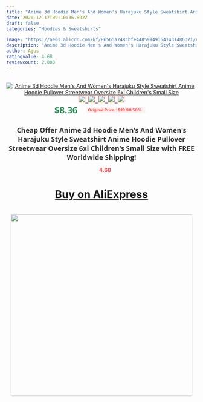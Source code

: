 ```yaml
---
title: "Anime 3d Hoodie Men's And Women's Harajuku Style Sweatshirt Anime Hoodie Pullover Streetwear Oversize 6xl Children's Small Size"
date: 2020-12-17T09:10:36.892Z
draft: false
categories: "Hoodies & Sweatshirts"

image: "https://ae01.alicdn.com/kf/H6565a748cbfe44859949154143148637i/Anime-3d-Hoodie-Men-s-And-Women-s-Harajuku-Style-Sweatshirt-Anime-Hoodie-Pullover-Streetwear-Oversize.jpg"
description: "Anime 3d Hoodie Men's And Women's Harajuku Style Sweatshirt Anime Hoodie Pullover Streetwear Oversize 6xl Children's Small Size"
author: Agus
ratingvalue: 4.68
reviewcount: 2.000
---
```

<br>
<div style="text-align: center;">
<a href="https://s.click.aliexpress.com/e/_ATjRJf" target="_blank" rel="nofollow noopener noreferrer"><img alt="Anime 3d Hoodie Men's And Women's Harajuku Style Sweatshirt Anime Hoodie Pullover Streetwear Oversize 6xl Children's Small Size" class="magnifier-image" src="https://ae01.alicdn.com/kf/H6565a748cbfe44859949154143148637i/Anime-3d-Hoodie-Men-s-And-Women-s-Harajuku-Style-Sweatshirt-Anime-Hoodie-Pullover-Streetwear-Oversize.jpg_640x640.jpg">
<br>
<img style="border:1px solid salmon" src="https://ae01.alicdn.com/kf/H6565a748cbfe44859949154143148637i/Anime-3d-Hoodie-Men-s-And-Women-s-Harajuku-Style-Sweatshirt-Anime-Hoodie-Pullover-Streetwear-Oversize.jpg_120x120.jpg">&nbsp;&nbsp;<img style="border:1px solid salmon" src="https://ae01.alicdn.com/kf/Hc9f7aab417b44edaa8154124555438ccD/Anime-3d-Hoodie-Men-s-And-Women-s-Harajuku-Style-Sweatshirt-Anime-Hoodie-Pullover-Streetwear-Oversize.jpg_120x120.jpg">&nbsp;&nbsp;<img style="border:1px solid salmon" src="https://ae01.alicdn.com/kf/Hfac7aa5bfb9b463ab2bf61a0e429b92b6/Anime-3d-Hoodie-Men-s-And-Women-s-Harajuku-Style-Sweatshirt-Anime-Hoodie-Pullover-Streetwear-Oversize.jpg_120x120.jpg">&nbsp;&nbsp;<img style="border:1px solid salmon" src="https://ae01.alicdn.com/kf/H7e7a1795f32242d8b01c3136493b2757d/Anime-3d-Hoodie-Men-s-And-Women-s-Harajuku-Style-Sweatshirt-Anime-Hoodie-Pullover-Streetwear-Oversize.jpg_120x120.jpg">&nbsp;&nbsp;<img style="border:1px solid salmon" src="https://ae01.alicdn.com/kf/H43151d4265144498a9798aecda0a1a25L/Anime-3d-Hoodie-Men-s-And-Women-s-Harajuku-Style-Sweatshirt-Anime-Hoodie-Pullover-Streetwear-Oversize.jpg_120x120.jpg"></a></div><br0>
<div style="text-align: center;"><span style="background-color: white; border: 0px; box-sizing: border-box; color: seagreen; display: inline-block; font-family: &quot;open sans&quot; , &quot;arial&quot; , &quot;helvetica&quot; , sans-serif , &quot;heiti&quot;; font-size: 24px; font-stretch: inherit; font-weight: 700; line-height: inherit; margin: 0px 10px 0px 0px; padding: 0px; vertical-align: middle;">$8.36 </span>
<span style="background: rgb(255 , 241 , 241); border-radius: 3px; border: 0px; box-sizing: border-box; color: #ff4747; display: inline-block; font-family: inherit; font-size: 12px; font-stretch: inherit; font-style: inherit; font-variant: inherit; font-weight: 600; line-height: inherit; margin: 0px; padding: 2px 5px; transform: scale(0.9); vertical-align: middle;">Original Price : <b style="text-decoration: line-through;">$19.90 </b> 58%&nbsp;&nbsp;</span></div>
<h1 style="color: #333333; display: inline-block; font-family: &quot;open sans&quot; , &quot;arial&quot; , &quot;helvetica&quot; , sans-serif , &quot;heiti&quot;; font-size: 18px; font-stretch: inherit; font-weight: 700; text-align: center;">Cheap Offer Anime 3d Hoodie Men's And Women's Harajuku Style Sweatshirt Anime Hoodie Pullover Streetwear Oversize 6xl Children's Small Size with FREE Worldwide Shipping!</h1>
<div style="color: #ff4747; text-align: center;">
<img src="https://4.bp.blogspot.com/-M0ZcTcb-5uY/XleCXlxnR4I/AAAAAAAAAEc/OrjgMkXV1oMQFaCRZj5HQwOCBcu3w1FegCPcBGAYYCw/s1600/star.png" style="height: 15px;">&nbsp;<b>4.68</b></div>
<div class="button_cont" align="center"><a class="buynow_a" href="https://s.click.aliexpress.com/e/_ATjRJf" target="_blank" rel="nofollow noopener noreferrer"><H1>Buy on AliExpress</H1></a></div><br>
<div class="separator" style="clear: both; text-align: center;">
<img src="https://lh3.googleusercontent.com/-pTy5HemUv9M/XlePHvY0dAI/AAAAAAAAAE4/0nX5iRUoIWY8eMW9Dpxeirr157OZliDIgCLcBGAsYHQ/s1600/badge.gif" width="480">
</div>
